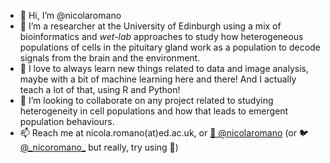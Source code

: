 - 👋 Hi, I’m @nicolaromano
- 👀 I’m a researcher at the University of Edinburgh using a mix of bioinformatics and _wet-lab_ approaches to study how heterogeneous populations of cells in the pituitary gland work as a population to decode signals from the brain and the environment.
- 🌱 I love to always learn new things related to data and image analysis, maybe with a bit of machine learning here and there! And I actually teach a lot of that, using R and Python!
- 💞️ I’m looking to collaborate on any project related to studying heterogeneity in cell populations and how that leads to emergent population behaviours.
- 📫 Reach me at nicola.romano(at)ed.ac.uk, or <a href=https://qoto.org/@nicolaromano rel="me">🐘 @nicolaromano</a> (or 🐦 [@\_nicoromano\_](https://twitter.com/_nicoromano_) but really, try using 🐘)

<!---
nicolaromano/nicolaromano is a ✨ special ✨ repository because its `README.md` (this file) appears on your GitHub profile.
You can click the Preview link to take a look at your changes.
--->
